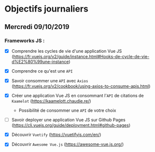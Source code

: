 # Objectifs journaliers

## Mercredi 09/10/2019


### Frameworks JS : 

  * [x] Comprendre les cycles de vie d'une application Vue JS
    (https://fr.vuejs.org/v2/guide/instance.html#Hooks-de-cycle-de-vie-d%E2%80%99une-instance)

  * [x] Comprendre ce qu'est une `API`

  * [x] Savoir consommer une `API` avec `Axios`
    (https://fr.vuejs.org/v2/cookbook/using-axios-to-consume-apis.html)

  * [x] Créer une application Vue JS en consommant l'`API` de citations de `Kaamelot` (https://kaamelott.chaudie.re/)
    * Possibilité de consommer une `API` de votre choix

  * [ ] Savoir deployer une application Vue JS sur Github Pages
    (https://cli.vuejs.org/guide/deployment.html#github-pages)

  * [x] Découvrir `Vuetify` (https://vuetifyjs.com/en/)

  * [x] Découvrir `Awesome Vue.js` (https://awesome-vue.js.org/)
